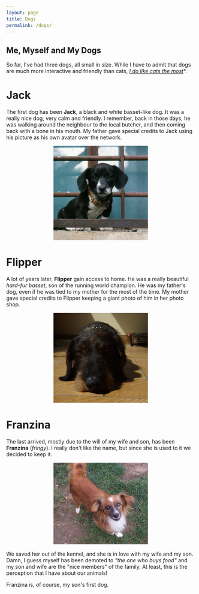 ```yaml
---
layout: page
title: Dogs
permalink: /dogs/
---
```



Me, Myself and My Dogs
---

So far, I've had three dogs, all small in size. While I have to admit that dogs are much more interactive and friendly than cats, [*I do like cats the most*](/cats)*.

# Jack

The first dog has been **Jack**, a black and white basset-like dog. It was a really nice dog, very calm and friendly. I remember, back in those days, he was walking around the neighbour to the local butcher, and then coming back with a bone in his mouth.
My father gave special credits to Jack using his picture as his own avatar over the network.

<center>
<img src="/images/main/jack.png" alt="Jack" width="50%"/>
</center>


# Flipper

A lot of years later, **Flipper** gain access to home. He was a really beautiful *hard-fur basset*, son of the running world champion. He was my father's dog, even if he was tied to my mother for the most of the time.
My mother gave special credits to Flipper keeping a giant photo of him in her photo shop.


<center>
<img src="/images/main/flipper.png" alt="Flipper" width="50%"/>
</center>


# Franzina

The last arrived, mostly due to the will of my wife and son, has been **Franzina** (*fringy*).
I really don't like the name, but since she is used to it we decided to keep it. 

<center>
<img src="/images/main/franzina.png" alt="Franzina" width="50%"/>
</center>

We saved her out of the kennel, and she is in love with my wife and my son. 
Damn, I guess myself has been demoted to *"the one who buys food"* and my son and wife are the "nice members" of the family. At least, this is the perception that I have about our animals!

Franzina is, of course, my son's first dog.
